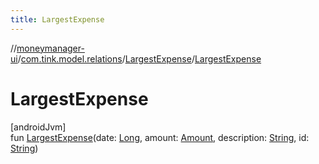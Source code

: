 ```yaml
---
title: LargestExpense
---
```

//[moneymanager-ui](../../../index.html)/[com.tink.model.relations](../index.html)/[LargestExpense](index.html)/[LargestExpense](-largest-expense.html)



# LargestExpense



[androidJvm]\
fun [LargestExpense](-largest-expense.html)(date: [Long](https://kotlinlang.org/api/latest/jvm/stdlib/kotlin/-long/index.html), amount: [Amount](../../com.tink.model.misc/-amount/index.html), description: [String](https://kotlinlang.org/api/latest/jvm/stdlib/kotlin/-string/index.html), id: [String](https://kotlinlang.org/api/latest/jvm/stdlib/kotlin/-string/index.html))




